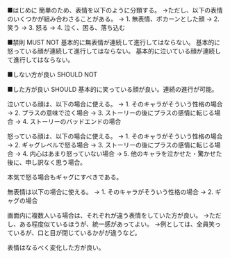 ﻿■はじめに
簡単のため、表情を以下のように分類する。
→ただし、以下の表情のいくつかが組み合わさることがある。
→ 1. 無表情、ポカーンとした顔
→ 2. 笑う
→ 3. 怒る
→ 4. 泣く、困る、落ち込む

■禁則 MUST NOT
基本的に無表情が連続して進行してはならない。
基本的に怒っている顔が連続して進行してはならない。
基本的に泣いている顔が連続して進行してはならない。

■しない方が良い SHOULD NOT


■した方が良い SHOULD
基本的に笑っている顔が良い。連続の進行が可能。

泣いている顔は、以下の場合に使える。
→ 1. そのキャラがそういう性格の場合
→ 2. プラスの意味で泣く場合
→ 3. ストーリーの後にプラスの感情に転じる場合
→ 4. ストーリーのバッドエンドの場合

怒っている顔は、以下の場合に使える。
→ 1. そのキャラがそういう性格の場合
→ 2. ギャグレベルで怒る場合
→ 3. ストーリーの後にプラスの感情に転じる場合
→ 4. 内心はあまり怒っていない場合
→ 5. 他のキャラを泣かせた・驚かせた後に、申し訳なく思う場合。

本気で怒る場合もギャグにすべきである。

無表情は以下の場合に使える。
→ 1. そのキャラがそういう性格の場合
→ 2. ギャグの場合

画面内に複数人いる場合は、それぞれが違う表情をしていた方が良い。
→ただし、ある程度似ているほうが、統一感があってよい。
→例としては、全員笑っているが、口と目が閉じているかがが違うなど。

表情はなるべく変化した方が良い。
